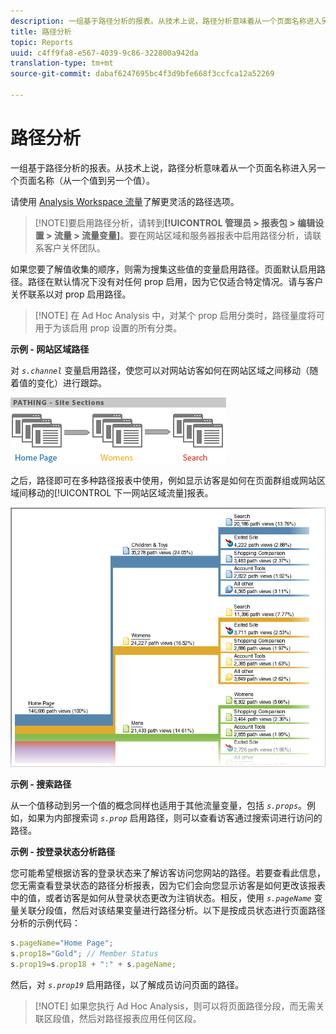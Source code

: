 ```yaml
---
description: 一组基于路径分析的报表。从技术上说，路径分析意味着从一个页面名称进入另一个页面名称（从一个值到另一个值）。
title: 路径分析
topic: Reports
uuid: c4ff9fa8-e567-4039-9c86-322800a942da
translation-type: tm+mt
source-git-commit: dabaf6247695bc4f3d9bfe668f3ccfca12a52269

---
```



# 路径分析

一组基于路径分析的报表。从技术上说，路径分析意味着从一个页面名称进入另一个页面名称（从一个值到另一个值）。

请使用 [Analysis Workspace 流量](https://marketing.adobe.com/resources/help/zh_CN/analytics/analysis-workspace/flow.html)了解更灵活的路径选项。

>[!NOTE]要启用路径分析，请转到&#x200B;**[!UICONTROL 管理员 > 报表包 > 编辑设置 > 流量 > 流量变量]**。要在网站区域和服务器报表中启用路径分析，请联系客户关怀团队。

如果您要了解值收集的顺序，则需为搜集这些值的变量启用路径。页面默认启用路径。路径在默认情况下没有对任何 prop 启用，因为它仅适合特定情况。请与客户关怀联系以对 prop 启用路径。

>[!NOTE] 在 Ad Hoc Analysis 中，对某个 prop 启用分类时，路径量度将可用于为该启用 prop 设置的所有分类。

**示例 - 网站区域路径**

对 *`s.channel`* 变量启用路径，使您可以对网站访客如何在网站区域之间移动（随着值的变化）进行跟踪。

![](assets/path_sections.png)

之后，路径即可在多种路径报表中使用，例如显示访客是如何在页面群组或网站区域间移动的[!UICONTROL 下一网站区域流量]报表。

![](assets/paths_report.png)

**示例 - 搜索路径**

从一个值移动到另一个值的概念同样也适用于其他流量变量，包括 *`s.props`*。例如，如果为内部搜索词 *`s.prop`* 启用路径，则可以查看访客通过搜索词进行访问的路径。

**示例 - 按登录状态分析路径**

您可能希望根据访客的登录状态来了解访客访问您网站的路径。若要查看此信息，您无需查看登录状态的路径分析报表，因为它们会向您显示访客是如何更改该报表中的值，或者访客是如何从登录状态更改为注销状态。相反，使用 *`s.pageName`* 变量关联分段值，然后对该结果变量进行路径分析。以下是按成员状态进行页面路径分析的示例代码：

```js
s.pageName="Home Page"; 
s.prop18="Gold"; // Member Status 
s.prop19=s.prop18 + ":" + s.pageName;
```

然后，对 *`s.prop19`* 启用路径，以了解成员访问页面的路径。

>[!NOTE] 如果您执行 Ad Hoc Analysis，则可以将页面路径分段，而无需关联区段值，然后对路径报表应用任何区段。

